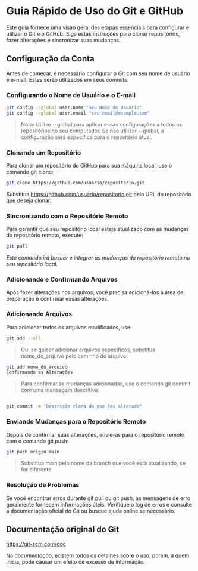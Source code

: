 # Guia Rápido de Uso do Git e GitHub

Este guia fornece uma visão geral das etapas essenciais para configurar e utilizar o Git e o GitHub. Siga estas instruções para clonar repositórios, fazer alterações e sincronizar suas mudanças.

## Configuração da Conta

Antes de começar, é necessário configurar o Git com seu nome de usuário e e-mail. Estes serão utilizados em seus commits.

### Configurando o Nome de Usuário e o E-mail

```sh
git config --global user.name "Seu Nome de Usuário"
git config --global user.email "seu-email@example.com"
````
> Nota: Utilize --global para aplicar essas configurações a todos os repositórios no seu computador. Se não utilizar --global, a configuração será específica para o repositório atual.

### Clonando um Repositório
Para clonar um repositório do GitHub para sua máquina local, use o comando git clone:

```sh
git clone https://github.com/usuario/repositorio.git
```
Substitua https://github.com/usuario/repositorio.git pelo URL do repositório que deseja clonar.

### Sincronizando com o Repositório Remoto
Para garantir que seu repositório local esteja atualizado com as mudanças do repositório remoto, execute:

```sh
git pull
```
*Este comando irá buscar e integrar as mudanças do repositório remoto no seu repositório local.*

### Adicionando e Confirmando Arquivos
Após fazer alterações nos arquivos, você precisa adicioná-los à área de preparação e confirmar essas alterações.

### Adicionando Arquivos
Para adicionar todos os arquivos modificados, use:

```sh
git add --all
```

> Ou, se quiser adicionar arquivos específicos, substitua nome_do_arquivo pelo caminho do arquivo:

```sh
git add nome_do_arquivo
Confirmando as Alterações

```
> Para confirmar as mudanças adicionadas, use o comando git commit com uma mensagem descritiva:

```sh

git commit -m "Descrição clara do que foi alterado"
```
### Enviando Mudanças para o Repositório Remoto
Depois de confirmar suas alterações, envie-as para o repositório remoto com o comando git push:
```sh
git push origin main
```
> Substitua main pelo nome da branch que você está atualizando, se for diferente.

### Resolução de Problemas
Se você encontrar erros durante git pull ou git push, as mensagens de erro geralmente fornecem informações úteis. Verifique o log de erros e consulte a documentação oficial do Git ou busque ajuda online se necessário.

## Documentação original do Git
https://git-scm.com/doc

Na *documentação*, existem todos os detalhes sobre o uso, porém, a quem inicia, pode causar um efeito de excesso de informação.
